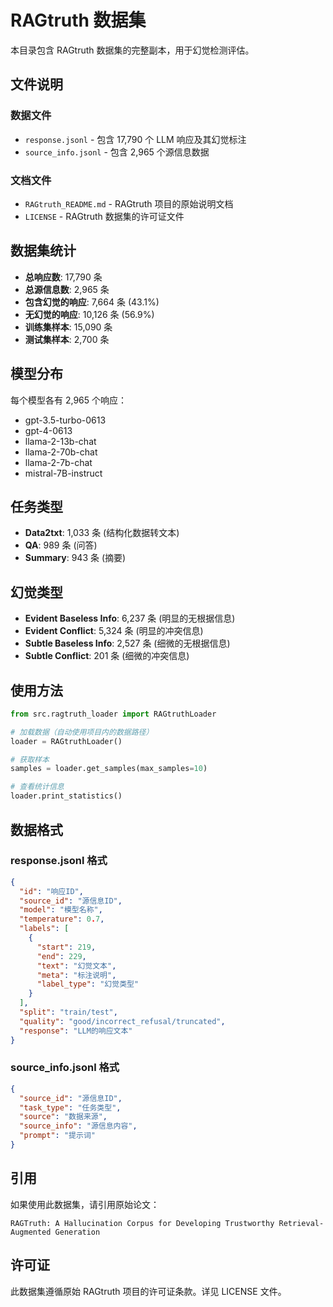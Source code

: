 # RAGtruth 数据集

本目录包含 RAGtruth 数据集的完整副本，用于幻觉检测评估。

## 文件说明

### 数据文件
- `response.jsonl` - 包含 17,790 个 LLM 响应及其幻觉标注
- `source_info.jsonl` - 包含 2,965 个源信息数据

### 文档文件  
- `RAGtruth_README.md` - RAGtruth 项目的原始说明文档
- `LICENSE` - RAGtruth 数据集的许可证文件

## 数据集统计

- **总响应数**: 17,790 条
- **总源信息数**: 2,965 条  
- **包含幻觉的响应**: 7,664 条 (43.1%)
- **无幻觉的响应**: 10,126 条 (56.9%)
- **训练集样本**: 15,090 条
- **测试集样本**: 2,700 条

## 模型分布

每个模型各有 2,965 个响应：
- gpt-3.5-turbo-0613
- gpt-4-0613  
- llama-2-13b-chat
- llama-2-70b-chat
- llama-2-7b-chat
- mistral-7B-instruct

## 任务类型

- **Data2txt**: 1,033 条 (结构化数据转文本)
- **QA**: 989 条 (问答)
- **Summary**: 943 条 (摘要)

## 幻觉类型

- **Evident Baseless Info**: 6,237 条 (明显的无根据信息)
- **Evident Conflict**: 5,324 条 (明显的冲突信息)
- **Subtle Baseless Info**: 2,527 条 (细微的无根据信息)  
- **Subtle Conflict**: 201 条 (细微的冲突信息)

## 使用方法

```python
from src.ragtruth_loader import RAGtruthLoader

# 加载数据（自动使用项目内的数据路径）
loader = RAGtruthLoader()

# 获取样本
samples = loader.get_samples(max_samples=10)

# 查看统计信息
loader.print_statistics()
```

## 数据格式

### response.jsonl 格式
```json
{
  "id": "响应ID",
  "source_id": "源信息ID", 
  "model": "模型名称",
  "temperature": 0.7,
  "labels": [
    {
      "start": 219,
      "end": 229, 
      "text": "幻觉文本",
      "meta": "标注说明",
      "label_type": "幻觉类型"
    }
  ],
  "split": "train/test",
  "quality": "good/incorrect_refusal/truncated",
  "response": "LLM的响应文本"
}
```

### source_info.jsonl 格式
```json
{
  "source_id": "源信息ID",
  "task_type": "任务类型", 
  "source": "数据来源",
  "source_info": "源信息内容",
  "prompt": "提示词"
}
```

## 引用

如果使用此数据集，请引用原始论文：
```
RAGTruth: A Hallucination Corpus for Developing Trustworthy Retrieval-Augmented Generation
```

## 许可证

此数据集遵循原始 RAGtruth 项目的许可证条款。详见 LICENSE 文件。
